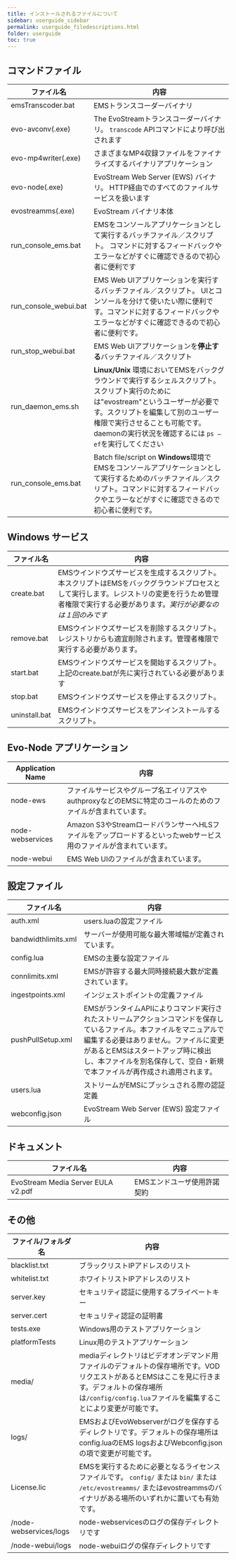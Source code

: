 ```yaml
---
title: インストールされるファイルについて
sidebar: userguide_sidebar
permalink: userguide_filedescriptions.html
folder: userguide
toc: true
---
```


## コマンドファイル

| ファイル名             | 内容                              |
| --------------------- | ---------------------------------------- |
| emsTranscoder.bat     | EMSトランスコーダーバイナリ            |
| evo-avconv(.exe)      | The EvoStreamトランスコーダーバイナリ。 `transcode` APIコマンドにより呼び出されます |
| evo-mp4writer(.exe)   | さまざまなMP4収録ファイルをファイナライズするバイナリアプリケーション |
| evo-node(.exe)        | EvoStream Web Server (EWS) バイナリ。 HTTP経由でのすべてのファイルサービスを扱います |
| evostreamms(.exe)     | EvoStream バイナリ本体             |
| run_console_ems.bat   | EMSをコンソールアプリケーションとして実行するバッチファイル／スクリプト。 コマンドに対するフィードバックやエラーなどがすぐに確認できるので初心者に便利です |
| run_console_webui.bat | EMS Web UIアプリケーションを実行するバッチファイル／スクリプト。 UIとコンソールを分けて使いたい際に便利です。コマンドに対するフィードバックやエラーなどがすぐに確認できるので初心者に便利です。 |
| run_stop_webui.bat    | EMS Web UIアプリケーションを**停止する**バッチファイル／スクリプト |
| run_daemon_ems.sh     | **Linux/Unix** 環境においてEMSをバックグラウンドで実行するシェルスクリプト。スクリプト実行のためには"evostream"というユーザーが必要です。スクリプトを編集して別のユーザー権限で実行させることも可能です。daemonの実行状況を確認するには `ps –ef`を実行してください |
| run_console_ems.bat   | Batch file/script on **Windows**環境でEMSをコンソールアプリケーションとして実行するためのバッチファイル／スクリプト。コマンドに対するフィードバックやエラーなどがすぐに確認できるので初心者に便利です。  |



## Windows サービス

| ファイル名      | 内容                              |
| ------------- | ---------------------------------------- |
| create.bat    | EMSウインドウズサービスを生成するスクリプト。本スクリプトはEMSをバックグラウンドプロセスとして実行します。レジストリの変更を行うため管理者権限で実行する必要があります。*実行が必要なのは１回のみです* |
| remove.bat    | EMSウインドウズサービスを削除するスクリプト。レジストリからも適宜削除されます。管理者権限で実行する必要があります。|
| start.bat     | EMSウインドウズサービスを開始するスクリプト。上記のcreate.batが先に実行されている必要があります |
| stop.bat      | EMSウインドウズサービスを停止するスクリプト。 |
| uninstall.bat | EMSウインドウズサービスをアンインストールするスクリプト。 |



## Evo-Node アプリケーション

| Application Name | 内容                              |
| ---------------- | ---------------------------------------- |
| node-ews         | ファイルサービスやグループ名エイリアスやauthproxyなどのEMSに特定のコールのためのファイルが含まれています。 |
| node-webservices | Amazon S3やStreamロードバランサーへHLSファイルをアップロードするといったwebサービス用のファイルが含まれています。 |
| node-webui       | EMS Web UIのファイルが含まれています。 |



## 設定ファイル

| ファイル名           | 内容                              |
| ------------------- | ---------------------------------------- |
| auth.xml            | users.luaの設定ファイル          |
| bandwidthlimits.xml | サーバーが使用可能な最大帯域幅が定義されています。 |
| config.lua          | EMSの主要な設定ファイル |
| connlimits.xml      | EMSが許容する最大同時接続最大数が定義されています。 |
| ingestpoints.xml    | インジェストポイントの定義ファイル |
| pushPullSetup.xml   | EMSがランタイムAPIによりコマンド実行されたストリームアクションコマンドを保存しているファイル。本ファイルをマニュアルで編集する必要はありません。ファイルに変更があるとEMSはスタートアップ時に検出し、本ファイルを別名保存して、空白・新規で本ファイルが再作成され適用されます。 |
| users.lua           | ストリームがEMSにプッシュされる際の認証定義 |
| webconfig.json      | EvoStream Web Server (EWS) 設定ファイル |



## ドキュメント

| ファイル名                          | 内容                              |
| ---------------------------------- | ---------------------------------------- |
| EvoStream Media Server EULA v2.pdf | EMSエンドユーザ使用許諾契約 |



## その他

| ファイル/フォルダ名       | 内容                              |
| ---------------------- | ---------------------------------------- |
| blacklist.txt          | ブラックリストIPアドレスのリスト |
| whitelist.txt          | ホワイトリストIPアドレスのリスト |
| server.key             | セキュリティ認証に使用するプライベートキー |
| server.cert            | セキュリティ認証の証明書 |
| tests.exe              | Windows用のテストアプリケーション |
| platformTests          | Linux用のテストアプリケーション |
| media/                 | mediaディレクトリはビデオオンデマンド用ファイルのデフォルトの保存場所です。VODリクエストがあるとEMSはここを見に行きます。デフォルトの保存場所は`/config/config.lua`ファイルを編集することにより変更が可能です。 |
| logs/                  | EMSおよびEvoWebserverがログを保存するディレクトリです。デフォルトの保存場所はconfig.luaのEMS logsおよびWebconfig.jsonの項で変更が可能です。 |
| License.lic            | EMSを実行するために必要となるライセンスファイルです。 `config/` または `bin/` または `/etc/evostreamms/` またはevostreammsのバイナリがある場所のいずれかに置いても有効です。 |
| /node-webservices/logs | node-webservicesのログの保存ディレクトリです |
| /node-webui/logs       | node-webuiログの保存ディレクトリです   |
